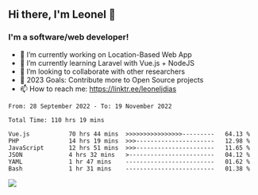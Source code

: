 ## Hi there, I'm Leonel 👋

### I'm a software/web developer!
- 🔭 I’m currently working on Location-Based Web App
- 🌱 I’m currently learning Laravel with Vue.js + NodeJS
- 👯 I’m looking to collaborate with other researchers
- 🥅 2023 Goals: Contribute more to Open Source projects
- 📫 How to reach me: https://linktr.ee/leoneljdias

<!--START_SECTION:waka-->

```text
From: 28 September 2022 - To: 19 November 2022

Total Time: 110 hrs 19 mins

Vue.js           70 hrs 44 mins  >>>>>>>>>>>>>>>>---------   64.13 %
PHP              14 hrs 19 mins  >>>----------------------   12.98 %
JavaScript       12 hrs 51 mins  >>>----------------------   11.65 %
JSON             4 hrs 32 mins   >------------------------   04.12 %
YAML             1 hr 47 mins    -------------------------   01.62 %
Bash             1 hr 31 mins    -------------------------   01.38 %
```

<!--END_SECTION:waka-->

![](https://komarev.com/ghpvc/?username=leoneljdias&color=blue&style=flat-square)
